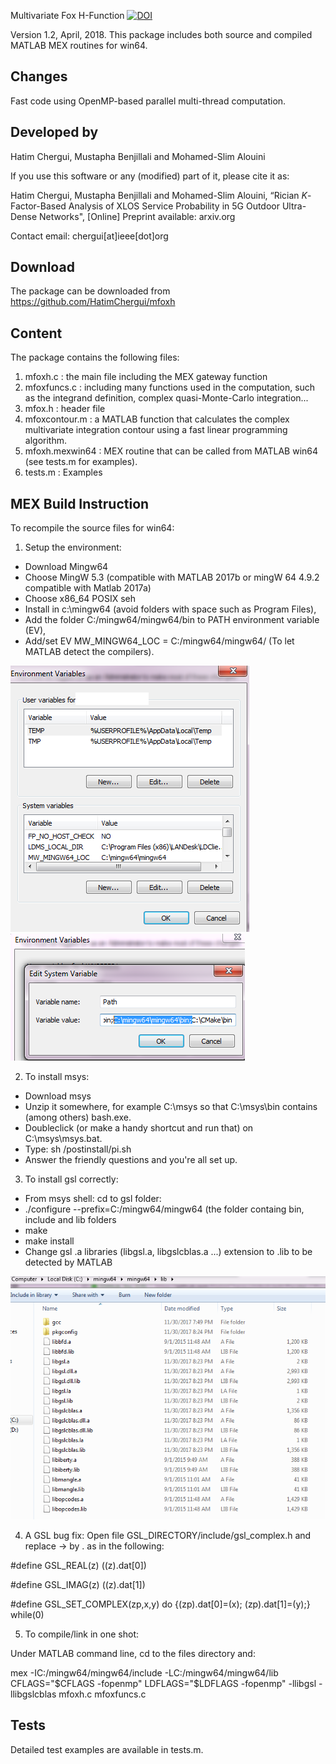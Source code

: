 Multivariate Fox H-Function [![DOI](https://zenodo.org/badge/DOI/10.5281/zenodo.1217925.svg)](https://doi.org/10.5281/zenodo.1217925)

Version 1.2, April, 2018. 
This package includes both source and compiled MATLAB MEX routines for win64.

Changes
-------
Fast code using OpenMP-based parallel multi-thread computation.

Developed by
-------------

Hatim Chergui, Mustapha Benjillali and Mohamed-Slim Alouini

If you use this software or any (modified) part of it, please cite it as:

Hatim Chergui, Mustapha Benjillali and Mohamed-Slim Alouini, “Rician $K$-Factor-Based Analysis of XLOS Service Probability in 5G Outdoor Ultra-Dense Networks", [Online] Preprint available: arxiv.org

Contact email: chergui[at]ieee[dot]org

Download
--------

The package can be downloaded from https://github.com/HatimChergui/mfoxh

Content
-------

The package contains the following files:

1. mfoxh.c        : the main file including the MEX gateway function
2. mfoxfuncs.c    : including many functions used in the computation, such as the integrand definition, complex quasi-Monte-Carlo integration...
3. mfox.h         : header file
4. mfoxcontour.m  : a MATLAB function that calculates the complex multivariate integration contour using a fast linear programming algorithm.
5. mfoxh.mexwin64 : MEX routine that can be called from MATLAB win64 (see tests.m for examples).
6. tests.m        : Examples

MEX Build Instruction
---------------------

To recompile the source files for win64:
1. Setup the environment:
- Download Mingw64
- Choose MingW 5.3 (compatible with MATLAB 2017b or mingW 64 4.9.2 compatible with Matlab 2017a)
- Choose x86_64 POSIX seh
- Install in c:\mingw64 (avoid folders with space such as Program Files),
- Add the folder C:/mingw64/mingw64/bin to PATH environment variable (EV),
- Add/set EV MW_MINGW64_LOC = C:/mingw64/mingw64/ (To let MATLAB detect the compilers).
 
 ![Screenshot](env2.png)   ![Screenshot](PATH.png)
 
2. To install msys: 
- Download msys
- Unzip it somewhere, for example C:\msys so that C:\msys\bin contains (among others) bash.exe.
- Doubleclick (or make a handy shortcut and run that) on C:\msys\msys.bat.
- Type: sh /postinstall/pi.sh
- Answer the friendly questions and you're all set up.

3. To install gsl correctly:
- From msys shell: cd to gsl folder:
- ./configure --prefix=C:/mingw64/mingw64 (the folder containg bin, include and lib folders
- make
- make install
- Change gsl .a libraries (libgsl.a, libgslcblas.a ...) extension to .lib to be detected by MATLAB

![Screenshot](LIB.png)

4. A GSL bug fix: 
Open file GSL_DIRECTORY/include/gsl_complex.h and replace -> by . as in the following:

#define GSL_REAL(z) ((z).dat[0])

#define GSL_IMAG(z) ((z).dat[1])

#define GSL_SET_COMPLEX(zp,x,y) do {(zp).dat[0]=(x); (zp).dat[1]=(y);} while(0)

5. To compile/link in one shot:

Under MATLAB command line, cd to the files directory and:
   
mex -IC:/mingw64/mingw64/include -LC:/mingw64/mingw64/lib CFLAGS="$CFLAGS -fopenmp" LDFLAGS="$LDFLAGS -fopenmp" -llibgsl -llibgslcblas mfoxh.c mfoxfuncs.c            

Tests
-----

Detailed test examples are available in tests.m.
